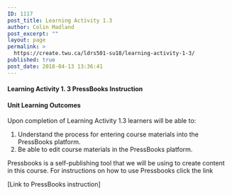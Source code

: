 ```yaml
---
ID: 1117
post_title: Learning Activity 1.3
author: Colin Madland
post_excerpt: ""
layout: page
permalink: >
  https://create.twu.ca/ldrs501-su18/learning-activity-1-3/
published: true
post_date: 2018-04-13 13:36:41
---
```

<h4>Learning Activity 1. 3 PressBooks Instruction</h4>

<h4>Unit Learning Outcomes</h4>

Upon completion of Learning Activity 1.3 learners will be able to:

<ol>
    <li>Understand the process for entering course materials into the PressBooks platform.</li>
    <li>Be able to edit course materials in the PressBooks platform.</li>
</ol>

Pressbooks is a self-publishing tool that we will be using to create content in this course. For instructions on how to use Pressbooks click the link

[Link to PressBooks instruction]